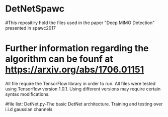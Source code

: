 # DetNetSpawc
#This repositiry hold the files used in the paper "Deep MIMO Detection" presented in spawc2017
# Further information regarding the algorithm can be founf at https://arxiv.org/abs/1706.01151

All file require the TensorFlow library in order to run.
All files were tested using Tensorflow version 1.0.1. Using different versions may require certain syntax modifications.

#file list:
DetNet.py-The basic DetNet architecture. Training and testing over i.i.d gaussian channels
